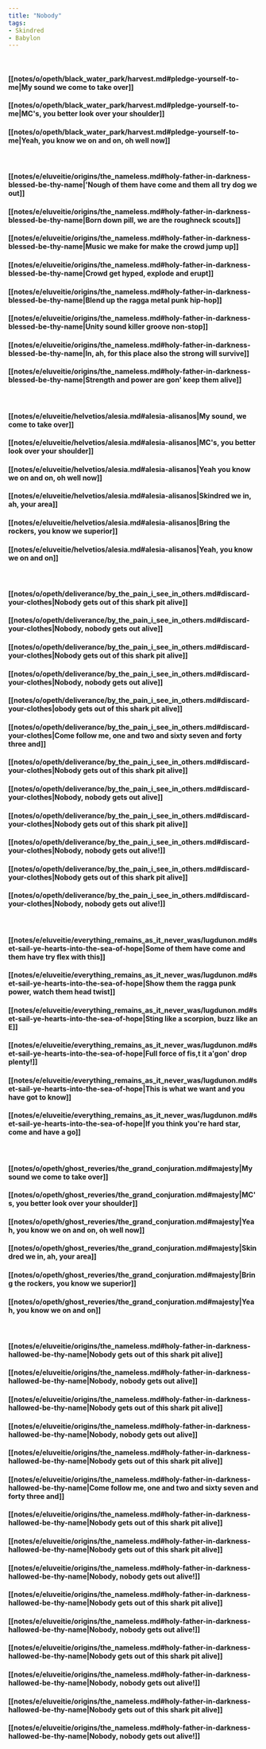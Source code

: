 ```yaml
---
title: "Nobody"
tags:
- Skindred
- Babylon
---
```

&nbsp;
#### [[notes/o/opeth/black_water_park/harvest.md#pledge-yourself-to-me|My sound we come to take over]]
#### [[notes/o/opeth/black_water_park/harvest.md#pledge-yourself-to-me|MC's, you better look over your shoulder]]
#### [[notes/o/opeth/black_water_park/harvest.md#pledge-yourself-to-me|Yeah, you know we on and on, oh well now]]
&nbsp;
#### [[notes/e/eluveitie/origins/the_nameless.md#holy-father-in-darkness-blessed-be-thy-name|'Nough of them have come and them all try dog we out]]
#### [[notes/e/eluveitie/origins/the_nameless.md#holy-father-in-darkness-blessed-be-thy-name|Born down pill, we are the roughneck scouts]]
#### [[notes/e/eluveitie/origins/the_nameless.md#holy-father-in-darkness-blessed-be-thy-name|Music we make for make the crowd jump up]]
#### [[notes/e/eluveitie/origins/the_nameless.md#holy-father-in-darkness-blessed-be-thy-name|Crowd get hyped, explode and erupt]]
#### [[notes/e/eluveitie/origins/the_nameless.md#holy-father-in-darkness-blessed-be-thy-name|Blend up the ragga metal punk hip-hop]]
#### [[notes/e/eluveitie/origins/the_nameless.md#holy-father-in-darkness-blessed-be-thy-name|Unity sound killer groove non-stop]]
#### [[notes/e/eluveitie/origins/the_nameless.md#holy-father-in-darkness-blessed-be-thy-name|In, ah, for this place also the strong will survive]]
#### [[notes/e/eluveitie/origins/the_nameless.md#holy-father-in-darkness-blessed-be-thy-name|Strength and power are gon' keep them alive]]
&nbsp;
#### [[notes/e/eluveitie/helvetios/alesia.md#alesia-alisanos|My sound, we come to take over]]
#### [[notes/e/eluveitie/helvetios/alesia.md#alesia-alisanos|MC's, you better look over your shoulder]]
#### [[notes/e/eluveitie/helvetios/alesia.md#alesia-alisanos|Yeah you know we on and on, oh well now]]
#### [[notes/e/eluveitie/helvetios/alesia.md#alesia-alisanos|Skindred we in, ah, your area]]
#### [[notes/e/eluveitie/helvetios/alesia.md#alesia-alisanos|Bring the rockers, you know we superior]]
#### [[notes/e/eluveitie/helvetios/alesia.md#alesia-alisanos|Yeah, you know we on and on]]
&nbsp;
#### [[notes/o/opeth/deliverance/by_the_pain_i_see_in_others.md#discard-your-clothes|Nobody gets out of this shark pit alive]]
#### [[notes/o/opeth/deliverance/by_the_pain_i_see_in_others.md#discard-your-clothes|Nobody, nobody gets out alive]]
#### [[notes/o/opeth/deliverance/by_the_pain_i_see_in_others.md#discard-your-clothes|Nobody gets out of this shark pit alive]]
#### [[notes/o/opeth/deliverance/by_the_pain_i_see_in_others.md#discard-your-clothes|Nobody, nobody gets out alive]]
#### [[notes/o/opeth/deliverance/by_the_pain_i_see_in_others.md#discard-your-clothes|obody gets out of this shark pit alive]]
#### [[notes/o/opeth/deliverance/by_the_pain_i_see_in_others.md#discard-your-clothes|Come follow me, one and two and sixty seven and forty three and]]
#### [[notes/o/opeth/deliverance/by_the_pain_i_see_in_others.md#discard-your-clothes|Nobody gets out of this shark pit alive]]
#### [[notes/o/opeth/deliverance/by_the_pain_i_see_in_others.md#discard-your-clothes|Nobody, nobody gets out alive]]
#### [[notes/o/opeth/deliverance/by_the_pain_i_see_in_others.md#discard-your-clothes|Nobody gets out of this shark pit alive]]
#### [[notes/o/opeth/deliverance/by_the_pain_i_see_in_others.md#discard-your-clothes|Nobody, nobody gets out alive!]]
#### [[notes/o/opeth/deliverance/by_the_pain_i_see_in_others.md#discard-your-clothes|Nobody gets out of this shark pit alive]]
#### [[notes/o/opeth/deliverance/by_the_pain_i_see_in_others.md#discard-your-clothes|Nobody, nobody gets out alive!]]
&nbsp;
#### [[notes/e/eluveitie/everything_remains_as_it_never_was/lugdunon.md#set-sail-ye-hearts-into-the-sea-of-hope|Some of them have come and them have try flex with this]]
#### [[notes/e/eluveitie/everything_remains_as_it_never_was/lugdunon.md#set-sail-ye-hearts-into-the-sea-of-hope|Show them the ragga punk power, watch them head twist]]
#### [[notes/e/eluveitie/everything_remains_as_it_never_was/lugdunon.md#set-sail-ye-hearts-into-the-sea-of-hope|Sting like a scorpion, buzz like an E]]
#### [[notes/e/eluveitie/everything_remains_as_it_never_was/lugdunon.md#set-sail-ye-hearts-into-the-sea-of-hope|Full force of fis,t it a'gon' drop plenty!]]
#### [[notes/e/eluveitie/everything_remains_as_it_never_was/lugdunon.md#set-sail-ye-hearts-into-the-sea-of-hope|This is what we want and you have got to know]]
#### [[notes/e/eluveitie/everything_remains_as_it_never_was/lugdunon.md#set-sail-ye-hearts-into-the-sea-of-hope|If you think you're hard star, come and have a go]]
&nbsp;
#### [[notes/o/opeth/ghost_reveries/the_grand_conjuration.md#majesty|My sound we come to take over]]
#### [[notes/o/opeth/ghost_reveries/the_grand_conjuration.md#majesty|MC's, you better look over your shoulder]]
#### [[notes/o/opeth/ghost_reveries/the_grand_conjuration.md#majesty|Yeah, you know we on and on, oh well now]]
#### [[notes/o/opeth/ghost_reveries/the_grand_conjuration.md#majesty|Skindred we in, ah, your area]]
#### [[notes/o/opeth/ghost_reveries/the_grand_conjuration.md#majesty|Bring the rockers, you know we superior]]
#### [[notes/o/opeth/ghost_reveries/the_grand_conjuration.md#majesty|Yeah, you know we on and on]]
&nbsp;
#### [[notes/e/eluveitie/origins/the_nameless.md#holy-father-in-darkness-hallowed-be-thy-name|Nobody gets out of this shark pit alive]]
#### [[notes/e/eluveitie/origins/the_nameless.md#holy-father-in-darkness-hallowed-be-thy-name|Nobody, nobody gets out alive]]
#### [[notes/e/eluveitie/origins/the_nameless.md#holy-father-in-darkness-hallowed-be-thy-name|Nobody gets out of this shark pit alive]]
#### [[notes/e/eluveitie/origins/the_nameless.md#holy-father-in-darkness-hallowed-be-thy-name|Nobody, nobody gets out alive]]
#### [[notes/e/eluveitie/origins/the_nameless.md#holy-father-in-darkness-hallowed-be-thy-name|Nobody gets out of this shark pit alive]]
#### [[notes/e/eluveitie/origins/the_nameless.md#holy-father-in-darkness-hallowed-be-thy-name|Come follow me, one and two and sixty seven and forty three and]]
#### [[notes/e/eluveitie/origins/the_nameless.md#holy-father-in-darkness-hallowed-be-thy-name|Nobody gets out of this shark pit alive]]
#### [[notes/e/eluveitie/origins/the_nameless.md#holy-father-in-darkness-hallowed-be-thy-name|Nobody gets out of this shark pit alive]]
#### [[notes/e/eluveitie/origins/the_nameless.md#holy-father-in-darkness-hallowed-be-thy-name|Nobody, nobody gets out alive!]]
#### [[notes/e/eluveitie/origins/the_nameless.md#holy-father-in-darkness-hallowed-be-thy-name|Nobody gets out of this shark pit alive]]
#### [[notes/e/eluveitie/origins/the_nameless.md#holy-father-in-darkness-hallowed-be-thy-name|Nobody, nobody gets out alive!]]
#### [[notes/e/eluveitie/origins/the_nameless.md#holy-father-in-darkness-hallowed-be-thy-name|Nobody gets out of this shark pit alive]]
#### [[notes/e/eluveitie/origins/the_nameless.md#holy-father-in-darkness-hallowed-be-thy-name|Nobody, nobody gets out alive!]]
#### [[notes/e/eluveitie/origins/the_nameless.md#holy-father-in-darkness-hallowed-be-thy-name|Nobody gets out of this shark pit alive]]
#### [[notes/e/eluveitie/origins/the_nameless.md#holy-father-in-darkness-hallowed-be-thy-name|Nobody, nobody gets out alive!]]
